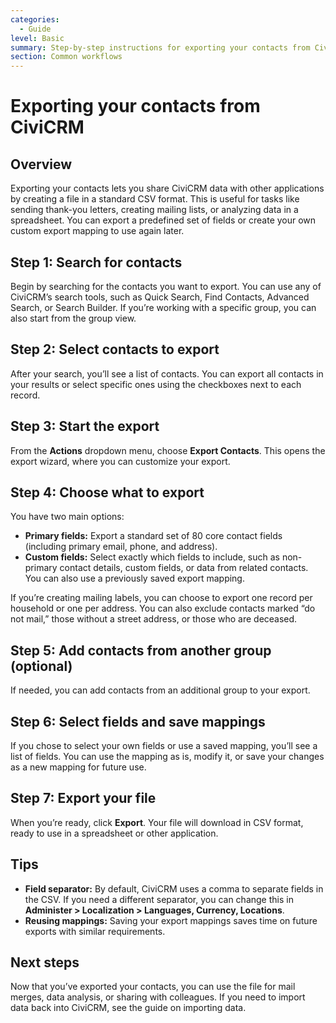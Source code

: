```yaml
---
categories:
  - Guide
level: Basic
summary: Step-by-step instructions for exporting your contacts from CiviCRM, including how to select fields, save mappings, and handle common scenarios for non-profit users.
section: Common workflows
---
```


# Exporting your contacts from CiviCRM

## Overview

Exporting your contacts lets you share CiviCRM data with other applications by creating a file in a standard CSV format. This is useful for tasks like sending thank-you letters, creating mailing lists, or analyzing data in a spreadsheet. You can export a predefined set of fields or create your own custom export mapping to use again later.

## Step 1: Search for contacts

Begin by searching for the contacts you want to export. You can use any of CiviCRM’s search tools, such as Quick Search, Find Contacts, Advanced Search, or Search Builder. If you’re working with a specific group, you can also start from the group view.

## Step 2: Select contacts to export

After your search, you’ll see a list of contacts. You can export all contacts in your results or select specific ones using the checkboxes next to each record.

## Step 3: Start the export

From the **Actions** dropdown menu, choose **Export Contacts**. This opens the export wizard, where you can customize your export.

## Step 4: Choose what to export

You have two main options:

- **Primary fields:** Export a standard set of 80 core contact fields (including primary email, phone, and address).
- **Custom fields:** Select exactly which fields to include, such as non-primary contact details, custom fields, or data from related contacts. You can also use a previously saved export mapping.

If you’re creating mailing labels, you can choose to export one record per household or one per address. You can also exclude contacts marked “do not mail,” those without a street address, or those who are deceased.

## Step 5: Add contacts from another group (optional)

If needed, you can add contacts from an additional group to your export.

## Step 6: Select fields and save mappings

If you chose to select your own fields or use a saved mapping, you’ll see a list of fields. You can use the mapping as is, modify it, or save your changes as a new mapping for future use.

## Step 7: Export your file

When you’re ready, click **Export**. Your file will download in CSV format, ready to use in a spreadsheet or other application.

## Tips

- **Field separator:** By default, CiviCRM uses a comma to separate fields in the CSV. If you need a different separator, you can change this in **Administer > Localization > Languages, Currency, Locations**.
- **Reusing mappings:** Saving your export mappings saves time on future exports with similar requirements.

## Next steps

Now that you’ve exported your contacts, you can use the file for mail merges, data analysis, or sharing with colleagues. If you need to import data back into CiviCRM, see the guide on importing data.
